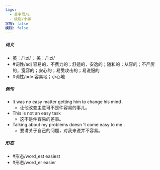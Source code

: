 ```yaml
---
tags:
  - 首字母/E
  - 级别/小学
掌握: false
模糊: false
---
```

##### 词义
- 英：/ˈiːzi/； 美：/ˈiːzi/
- #词性/adj  容易的，不费力的；舒适的，安逸的；随和的；从容的；不严厉的，宽容的；安心的；易受攻击的；易说服的
- #词性/adv  容易地；小心地
##### 例句
- It was no easy matter getting him to change his mind .
	- 让他改变主意可不是件容易的事儿。
- This is not an easy task
	- 这不是件容易的差事。
- Talking about my problems doesn 't come easy to me .
	- 要讲关于自己的问题，对我来说并不容易。
##### 形态
- #形态/word_est easiest
- #形态/word_er easier
